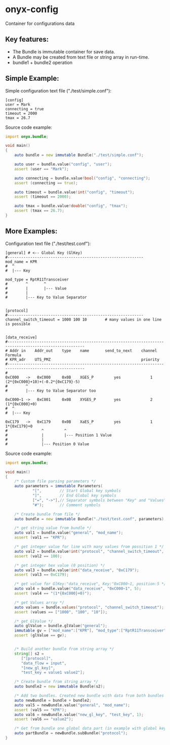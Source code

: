 # onyx-config

Container for configurations data


## Key features:
 - The Bundle is immutable container for save data.
 - A Bundle may be created from text file or string array in run-time.
 - bundle1 + bundle2 operation


## Simple Example:

Simple configuration text file ("./test/simple.conf"):

    [config]
    user = Mark
    connecting = true
    timeout = 2000
    tmax = 26.7

Source code example:

```D
import onyx.bundle;

void main()
{
    auto bundle = new immutable Bundle("./test/simple.conf");

    auto user = bundle.value("config", "user");
    assert (user == "Mark");

    auto connecting = bundle.value!bool("config", "connecting");
    assert (connecting == true);

    auto timeout = bundle.value!int("config", "timeout");
    assert (timeout == 2000);

    auto tmax = bundle.value!double("config", "tmax");
    assert (tmax == 26.7);
}
```


## More Examples:

Configuration text file ("./test/test.conf"):

    [general] # <-- Global Key (GlKey)
    #------------------------------------------------------------
    mod_name = KPR
    #  ^
    #  |--- Key

    mod_type = RptR11Transceiver
    #        ^       ^
    #        |       |--- Value
    #        |
    #        |--- Key to Value Separator


    [protocol]
    #------------------------------------------------------------
    channel_switch_timeout = 1000 100 10        # many values in one line is possible


    [data_receive]
    #--------------------------------------------------------------------------------------------------------
    # Addr in    Addr_out    type    name       send_to_next    channel     Formula
    # KPR_adr    UTS_PMZ                                        priority
    #--------------------------------------------------------------------------------------------------------
    #
    0xC000   ->   0xC000     0x0B    XGES_Р         yes             1       (2*{0xC000}+10)+(-0.2*{0xC179}-5)
    #        ^
    #        |--- Key to Value Separator too

    0xC000~1 ->   0xC001     0x0B    XYGES_Р        yes             2       (1*{0xC000}+0)
    #  ^
    #  |--- Key

    0xC179   ->   0xC179     0x0B    XaES_Р         yes             1       1*{0xC179}+0
    #               ^         ^
    #               |         |--- Position 1 Value
    #               |
    #               |--- Position 0 Value



Source code example:

```D
import onyx.bundle;

void main()
{
    /* Custom file parsing parameters */
    auto parameters = immutable Parameters(
            "[",        // Start Global key symbols
            "]",        // End Global key symbols
            ["=", "->"],// Separator symbols between "Key" and "Values"
            "#");       // Comment symbols

    /* Create bundle from file */
    auto bundle = new immutable Bundle("./test/test.conf", parameters);

    /* get string value from bundle */
    auto val1 = bundle.value("general", "mod_name");
    assert (val1 == "KPR");

    /* get integer value for line with many values from possition 1 */
    auto val2 = bundle.value!int("protocol", "channel_switch_timeout", 1);
    assert (val2 == 100);

    /* get integer hex value (0 position) */
    auto val3 = bundle.value!int("data_receive", "0xC179");
    assert (val3 == 0xC179);

    /* get value for GlKey:"data_receive", Key:"0xC000~1, position:5 */
    auto val4 = bundle.value("data_receive", "0xC000~1", 5);
    assert (val4 == "(1*{0xC000}+0)");

    /* get Values array */
    auto values = bundle.values("protocol", "channel_switch_timeout");
    assert (values == ["1000", "100", "10"]);

    /* get GlValue */
    auto glValue = bundle.glValue("general");
    immutable gv = ["mod_name":["KPR"], "mod_type":["RptR11Transceiver"]];
    assert (glValue == gv);


    /* Build another bundle from string array */
    string[] s2 =
       ["[protocol]",
       "data_flow = input",
       "[new_gl_key]",
       "test_key = value1 value2"];

    /* Create bundle from string array */
    auto bundle2 = new immutable Bundle(s2);

    /* Add two bundles. Created new bundle with data from both bundles */
    auto newBundle = bundle + bundle2;
    auto val5 = newBundle.value("general", "mod_name");
    assert (val5 == "KPR");
    auto val6 = newBundle.value("new_gl_key", "test_key", 1);
    assert (val6 == "value2");

    /* Get from bundle one global data part (in example with global key: "protocol") */
    auto partBundle = newBundle.subBundle("protocol");
}
```
